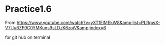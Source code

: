 # Practice1.6

From https://www.youtube.com/watch?v=yXT1ElMEkW8&amp;list=PLRqwX-V7Uu6ZF9C0YMKuns9sLDzK6zoiV&amp;index=6

for git hub on terminal
